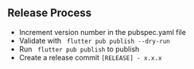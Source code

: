 ## Release Process

- Increment version number in the pubspec.yaml file
- Validate with ` flutter pub publish --dry-run`
- Run ` flutter pub publish` to publish
- Create a release commit `[RELEASE] - x.x.x`
